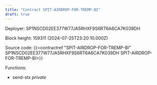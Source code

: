 ```yaml
---
title: "Contract SPIT-AIRDROP-FOR-TREMP-BI"
draft: true
---
```

Deployer: SP1NSCD02EE377W77JA5RHXF9S6RT6A6CA7K039DH


 



Block height: 159311 (2024-07-25T23:20:10.000Z)

Source code: {{<contractref "SPIT-AIRDROP-FOR-TREMP-BI" SP1NSCD02EE377W77JA5RHXF9S6RT6A6CA7K039DH SPIT-AIRDROP-FOR-TREMP-BI>}}

Functions:

* send-stx _private_
